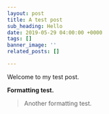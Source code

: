 ```yaml
---
layout: post
title: A test post
sub_heading: Hello
date: 2019-05-29 04:00:00 +0000
tags: []
banner_image: ''
related_posts: []

---
```

Welcome to my test post.

**Formatting test.**

> Another formatting test.